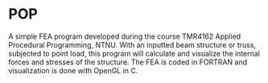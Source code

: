 POP
===

A simple FEA program developed during the course TMR4162 Applied Procedural Programming, NTNU. 
With an inputted beam structure or truss, subjected to point load, this program will calculate and visualize the
internal forces and stresses of the structure. The FEA is coded in FORTRAN and visualization is done with OpenGL in C.

